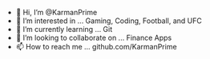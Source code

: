 - 👋 Hi, I’m @KarmanPrime
- 👀 I’m interested in ... Gaming, Coding, Football, and UFC
- 🌱 I’m currently learning ... Git
- 💞️ I’m looking to collaborate on ... Finance Apps
- 📫 How to reach me ... github.com/KarmanPrime

<!---
KarmanPrime/KarmanPrime is a ✨ special ✨ repository because its `README.md` (this file) appears on your GitHub profile.
You can click the Preview link to take a look at your changes.
--->
